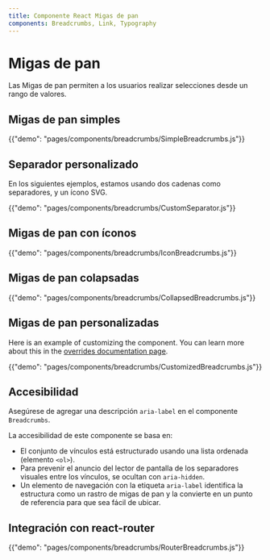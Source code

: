 ```yaml
---
title: Componente React Migas de pan
components: Breadcrumbs, Link, Typography
---
```


# Migas de pan

<p class="description">Las Migas de pan permiten a los usuarios realizar selecciones desde un rango de valores.</p>

## Migas de pan simples

{{"demo": "pages/components/breadcrumbs/SimpleBreadcrumbs.js"}}

## Separador personalizado

En los siguientes ejemplos, estamos usando dos cadenas como separadores, y un ícono SVG.

{{"demo": "pages/components/breadcrumbs/CustomSeparator.js"}}

## Migas de pan con íconos

{{"demo": "pages/components/breadcrumbs/IconBreadcrumbs.js"}}

## Migas de pan colapsadas

{{"demo": "pages/components/breadcrumbs/CollapsedBreadcrumbs.js"}}

## Migas de pan personalizadas

Here is an example of customizing the component. You can learn more about this in the [overrides documentation page](/customization/components/).

{{"demo": "pages/components/breadcrumbs/CustomizedBreadcrumbs.js"}}

## Accesibilidad

Asegúrese de agregar una descripción `aria-label` en el componente `Breadcrumbs`.

La accesibilidad de este componente se basa en:

- El conjunto de vínculos está estructurado usando una lista ordenada (elemento `<ol>`).
- Para prevenir el anuncio del lector de pantalla de los separadores visuales entre los vínculos, se ocultan con `aria-hidden`.
- Un elemento de navegación con la etiqueta `aria-label` identifica la estructura como un rastro de migas de pan y la convierte en un punto de referencia para que sea fácil de ubicar.

## Integración con react-router

{{"demo": "pages/components/breadcrumbs/RouterBreadcrumbs.js"}}